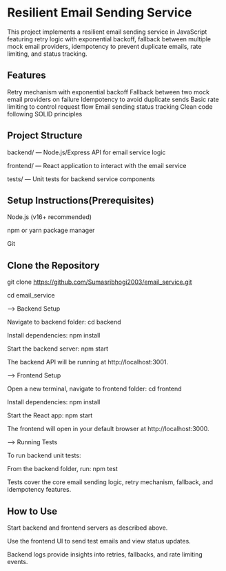 # Resilient Email Sending Service

This project implements a resilient email sending service in JavaScript featuring retry logic with exponential backoff, fallback between multiple mock email providers, idempotency to prevent duplicate emails, rate limiting, and status tracking.

## Features

Retry mechanism with exponential backoff
Fallback between two mock email providers on failure
Idempotency to avoid duplicate sends
Basic rate limiting to control request flow
Email sending status tracking
Clean code following SOLID principles

## Project Structure

backend/ — Node.js/Express API for email service logic

frontend/ — React application to interact with the email service

tests/ — Unit tests for backend service components

## Setup Instructions(Prerequisites)

Node.js (v16+ recommended)

npm or yarn package manager

Git

## Clone the Repository

git clone https://github.com/Sumasribhogi2003/email_service.git

cd email_service

--> Backend Setup

Navigate to backend folder: cd backend

Install dependencies: npm install

Start the backend server: npm start

The backend API will be running at http://localhost:3001.

--> Frontend Setup

Open a new terminal, navigate to frontend folder: cd frontend

Install dependencies: npm install

Start the React app: npm start

The frontend will open in your default browser at http://localhost:3000.

--> Running Tests

To run backend unit tests:

From the backend folder, run: npm test

Tests cover the core email sending logic, retry mechanism, fallback, and idempotency features.

## How to Use

Start backend and frontend servers as described above.

Use the frontend UI to send test emails and view status updates.

Backend logs provide insights into retries, fallbacks, and rate limiting events.

